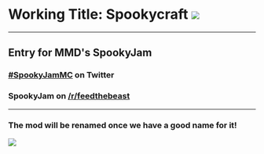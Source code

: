 # Working Title: Spookycraft [![](http://cf.way2muchnoise.eu/full_279120_downloads.svg)](https://minecraft.curseforge.com/projects/spookycraft)
---
Entry for MMD's SpookyJam
---
### [#SpookyJamMC](https://twitter.com/hashtag/SpookyJamMC) on Twitter
### SpookyJam on [/r/feedthebeast](https://www.reddit.com/r/feedthebeast/comments/720q5p/spooky_jam/)
---
### The mod will be renamed once we have a good name for it!

[![](http://cf.way2muchnoise.eu/versions/Available%20for%20MC_279120_all.svg)](https://minecraft.curseforge.com/projects/spookycraft/files)
